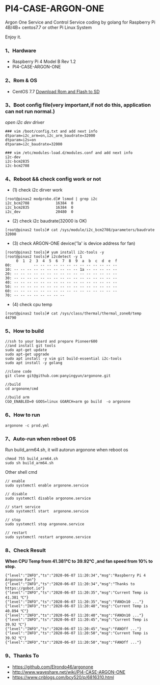 # PI4-CASE-ARGON-ONE
Argon One Service and Control Service  coding by golang  for Raspberry Pi 4B/4B+ centos7.7 or other Pi Linux System

Enjoy it.

### 1、Hardware 
- Raspberry Pi 4 Model B Rev 1.2
- PI4-CASE-ARGON-ONE

### 2、Rom & OS 
- CentOS 7.7 [Download Rom and Flash to SD](!https://www.michaelapp.com/posts/2018/2018-09-13-%E6%A0%91%E8%8E%93%E6%B4%BE64%E4%BD%8DCentOS%E5%AE%89%E8%A3%85/)

### 3、Boot config file(very important,if not do this, application can not run normal.)

*open i2c dev driver*

```shell
### vim /boot/config.txt and add next info
dtparam=i2c_arm=on,i2c_arm_baudrate=32000
dtparam=i2s=on
dtparam=i2c_baudrate=32000

### vim /etc/modules-load.d/modules.conf and add next info
i2c-dev
i2c-bcm2835
i2c-bcm2708
```

### 4、Reboot && check config work or not 

 - (1) check i2c dirver work 

```shell
[root@pinas2 modprobe.d]# lsmod | grep i2c
i2c_bcm2708            16384  0 
i2c_bcm2835            16384  0 
i2c_dev                20480  0 
```
 - (2) check i2c baudrate(32000 is OK)

```shell
[root@pinas2 tools]# cat /sys/module/i2c_bcm2708/parameters/baudrate
32000
```

 - (3) check ARGON-ONE device('1a' is device address for fan) 

```shell
[root@pinas2 tools]# yum install i2c-tools -y
[root@pinas2 tools]# i2cdetect -y 1 
     0  1  2  3  4  5  6  7  8  9  a  b  c  d  e  f
00:          -- -- -- -- -- -- -- -- -- -- -- -- -- 
10: -- -- -- -- -- -- -- -- -- -- 1a -- -- -- -- -- 
20: -- -- -- -- -- -- -- -- -- -- -- -- -- -- -- -- 
30: -- -- -- -- -- -- -- -- -- -- -- -- -- -- -- -- 
40: -- -- -- -- -- -- -- -- -- -- -- -- -- -- -- -- 
50: -- -- -- -- -- -- -- -- -- -- -- -- -- -- -- -- 
60: -- -- -- -- -- -- -- -- -- -- -- -- -- -- -- -- 
70: -- -- -- -- -- -- -- --  
```

- (4) check cpu temp 

```shell
[root@pinas2 tools]# cat /sys/class/thermal/thermal_zone0/temp
44790
```

### 5、How to build 

```shell
//ssh to your board and prepare Pioneer600
//and install git tools 
sudo apt-get update
sudo apt-get upgrade
sudo apt install -y vim git build-essential i2c-tools
sudo apt install -y golang

//clone code 
git clone git@github.com:panyingyun/argonone.git

//build 
cd argonone/cmd

//build arm
CGO_ENABLED=0 GOOS=linux GOARCH=arm go build  -o argonone
```


### 6、How to run 

```shell
argonone -c prod.yml
```

### 7、Auto-run when reboot OS 

Run build_arm64.sh, it will autorun argonone when reboot os

```shell
chmod 755 build_arm64.sh 
sudo sh build_arm64.sh 
```

Other shell cmd 

```shell
// enable 
sudo systemctl enable argonone.service

// disable 
sudo systemctl disable argonone.service

// start service 
sudo systemctl start  argonone.service

// stop 
sudo systemctl stop argonone.service

// restart 
sudo systemctl restart argonone.service
```

### 8、Check Result

**When CPU Temp from 41.381℃ to 39.92℃ ,and fan speed from 10% to stop.**

```shell
{"level":"INFO","ts":"2020-06-07 11:20:34","msg":"Raspberry Pi 4 Argonone Fan"}
{"level":"INFO","ts":"2020-06-07 11:20:34","msg":"Thanks to https://gobot.io"}
{"level":"INFO","ts":"2020-06-07 11:20:35","msg":"Current Temp is 41.381 ℃"}
{"level":"INFO","ts":"2020-06-07 11:20:35","msg":"FANOn10 ..."}
{"level":"INFO","ts":"2020-06-07 11:20:40","msg":"Current Temp is 40.894 ℃"}
{"level":"INFO","ts":"2020-06-07 11:20:40","msg":"FANOn10 ..."}
{"level":"INFO","ts":"2020-06-07 11:20:45","msg":"Current Temp is 39.92 ℃"}
{"level":"INFO","ts":"2020-06-07 11:20:45","msg":"FANOff ..."}
{"level":"INFO","ts":"2020-06-07 11:20:50","msg":"Current Temp is 39.92 ℃"}
{"level":"INFO","ts":"2020-06-07 11:20:50","msg":"FANOff ..."}
```

### 9、Thanks To

- https://github.com/Elrondo46/argonone
- http://www.waveshare.net/wiki/PI4-CASE-ARGON-ONE
- https://www.cnblogs.com/bcy520/p/6816310.html

